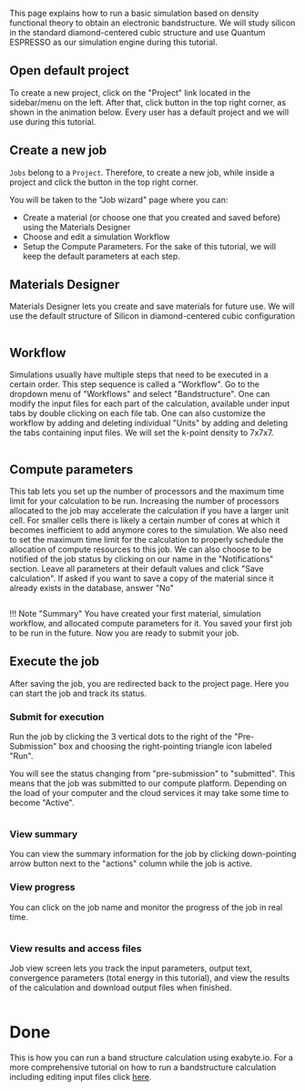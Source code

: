 <!-- by MH -->

This page explains how to run a basic simulation based on density functional theory to obtain an electronic bandstructure. We will study silicon in the standard diamond-centered cubic structure and use Quantum ESPRESSO as our simulation engine during this tutorial.

## Open default project

To create a new project, click on the "Project" link located in the sidebar/menu on the left. After that, click <i class="zmdi zmdi-plus-circle"></i> button in the top right corner, as shown in the animation below. Every user has a default project and we will use during this tutorial.

## Create a new job

`Jobs` belong to a `Project`. Therefore, to create a new job, while inside a project and click the <i class="zmdi zmdi-plus-circle"></i> button in the top right corner.

You will be taken to the "Job wizard" page where you can:

- Create a material (or choose one that you created and saved before) using the Materials Designer
- Choose and edit a simulation Workflow
- Setup the Compute Parameters.
For the sake of this tutorial, we will keep the default parameters at each step.

## Materials Designer

Materials Designer lets you create and save materials for future use. We will use the default structure of Silicon in diamond-centered cubic configuration

<img data-gifffer="/images/FirstJobCreate.gif" />

## Workflow

Simulations usually have multiple steps that need to be executed in a certain order. This step sequence is called a "Workflow". Go to the dropdown menu of "Workflows" and select "Bandstructure".  One can modify the input files for each part of the calculation, available under input tabs by double clicking on each file tab. One can also customize the workflow by adding and deleting individual "Units" by adding and deleting the tabs containing input files.  We will set the k-point density to 7x7x7.

<img data-gifffer="/images/FirstJobWorkflow.gif" />

## Compute parameters

This tab lets you set up the number of processors and the maximum time limit for your calculation to be run. Increasing the number of processors allocated to the job may accelerate the calculation if you have a larger unit cell.  For smaller cells there is likely a certain number of cores at which it becomes inefficient to add anymore cores to the simulation. We also need to set the maximum time limit for the calculation to properly schedule the allocation of compute resources to this job. We can also choose to be notified of the job status by clicking on our name in the "Notifications" section. Leave all parameters at their default values and click "Save calculation". If asked if you want to save a copy of the material since it already exists in the database, answer "No"

<img data-gifffer="/images/FirstJobCompute.gif" />

!!! Note "Summary"
    You have created your first material, simulation workflow, and allocated compute parameters for it. You saved your first job to be run in the future. Now you are ready to submit your job.

## Execute the job
After saving the job, you are redirected back to the project page. Here you can start the job and track its status.

### Submit for execution

Run the job by clicking the 3 vertical dots to the right of the "Pre-Submission" box and choosing the right-pointing triangle icon labeled "Run".

You will see the status changing from "pre-submission" to "submitted". This means that the job was submitted to our compute platform.  Depending on the load of your computer and the cloud services it may take some time to become "Active".

<img data-gifffer="/images/FirstJobSubmit.gif" />

### View summary

You can view the summary information for the job by clicking down-pointing arrow button next to the "actions" column while the job is active.

### View progress

You can click on the job name and monitor the progress of the job in real time.

<img data-gifffer="/images/FirstJobStatus.gif" />

### View results and access files

Job view screen lets you track the input parameters, output text, convergence parameters (total energy in this tutorial), and view the results of the calculation and download output files when finished.

<img data-gifffer="/images/FirstJobResults.gif" />

# Done

This is how you can run a band structure calculation using exabyte.io. For a more comprehensive tutorial on how to run a bandstructure calculation including editing input files click [here](/tutorials/band-structure.md).
